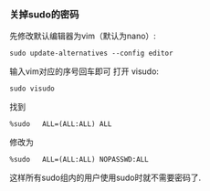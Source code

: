 ### 关掉sudo的密码
先修改默认编辑器为vim（默认为nano）:
```
sudo update-alternatives --config editor
```
输入vim对应的序号回车即可
打开 visudo:
```
sudo visudo
```
找到
```
%sudo   ALL=(ALL:ALL) ALL
```
修改为
```
%sudo   ALL=(ALL:ALL) NOPASSWD:ALL
```
这样所有sudo组内的用户使用sudo时就不需要密码了.